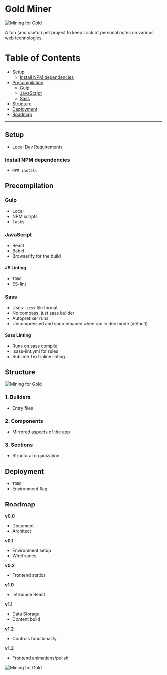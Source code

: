 # Gold Miner

![Mining for Gold](https://rawgithub.com/jadef/gold-miner/master/source/images/mining%20crest.svg)


A fun (and useful) pet project to keep track of personal notes on various web technologies.

# Table of Contents

* [Setup](#setup)
  * [Install NPM dependencies](#install-npm-dependencies)
* [Precompilation](#precompilation)
  * [Gulp](#gulp)
  * [JavaScript](#javascript)
  * [Sass](#sass)
* [Structure](#structure)
* [Deployment](#deployment)
* [Roadmap](#roadmap)

----

## Setup

- Local Dev Requirements

### Install NPM dependencies

- `NPM install`

## Precompilation

### Gulp

- Local
- NPM scripts
- Tasks

### JavaScript

- React
- Babel
- Browserify for the build

#### JS Linting

- `TODO`
- ES-lint

### Sass

- Uses `.scss` file format
- No compass, just sass builder
- Autoprefixer runs
- Uncompressed and sourcemaped when ran in dev mode (default)

#### Sass Linting

- Runs on sass compile
- .sass-lint.yml for rules
- Sublime Text inline linting

## Structure

![Mining for Gold](https://rawgithub.com/jadef/gold-miner/master/utils/docs/components.png)

### 1. Builders

- Entry files

### 2. Components

- Mirrored aspects of the app

### 3. Sections

- Structural organization

## Deployment

- `TODO`
- Environment flag

## Roadmap

**v0.0**

- Document
- Architect

**v0.1**

- Environment setup
- Wireframes

**v0.2**

-  Frontend statics

**v1.0**

- Introduce React

**v1.1**

- Data Storage
- Content build

**v1.2**

- Controls functionality

**v1.3**

- Frontend animations/polish

![Mining for Gold](https://rawgithub.com/jadef/gold-miner/master/source/images/small%20logo.svg)
